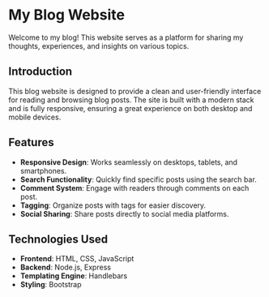 # My Blog Website

Welcome to my blog! This website serves as a platform for sharing my thoughts, experiences, and insights on various topics.

## Introduction
This blog website is designed to provide a clean and user-friendly interface for reading and browsing blog posts. The site is built with a modern stack and is fully responsive, ensuring a great experience on both desktop and mobile devices.

## Features
- **Responsive Design**: Works seamlessly on desktops, tablets, and smartphones.
- **Search Functionality**: Quickly find specific posts using the search bar.
- **Comment System**: Engage with readers through comments on each post.
- **Tagging**: Organize posts with tags for easier discovery.
- **Social Sharing**: Share posts directly to social media platforms.

## Technologies Used
- **Frontend**: HTML, CSS, JavaScript
- **Backend**: Node.js, Express 
- **Templating Engine**: Handlebars
- **Styling**: Bootstrap
